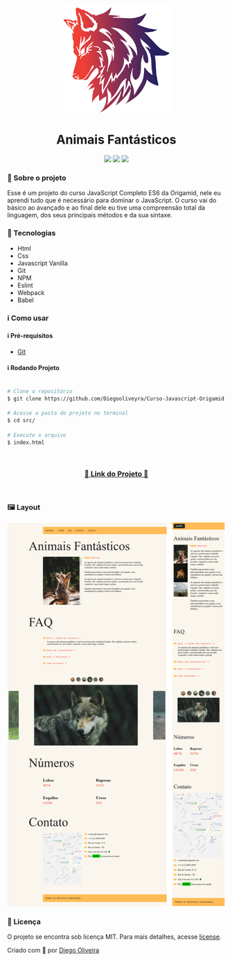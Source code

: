 <p align='center'><img width='250' src="./.github/logo.png"></p>
<h1 align='center'>Animais Fantásticos</h1>
<p align='center'>
<img src="https://img.shields.io/github/languages/code-size/Diegooliveyra/Curso-Javascript-Origamid">
<img src="https://img.shields.io/github/last-commit/Diegooliveyra/Curso-Javascript-Origamid">
<img src="https://img.shields.io/github/license/Diegooliveyra/Curso-Javascript-Origamid">
</p>

<h3>🔖 Sobre o projeto</h3>
<p>Esse é um projeto do curso JavaScript Completo ES6 da Origamid, nele eu aprendi tudo que é necessário para dominar o JavaScript. O curso vai do básico ao avançado e ao final dele eu tive uma compreensão total da linguagem, dos seus principais métodos e da sua sintaxe.<p>

<h3>🚀 Tecnologias</h3>
<ul>
    <li>Html</li>
    <li>Css</li>
    <li>Javascript Vanilla</li>
    <li>Git</li>
    <li>NPM</li>
    <li>Eslint</li>
    <li>Webpack</li>
    <li>Babel</li>
</ul>

<h3>ℹ️ Como usar</h3>

<h4>ℹ️ Pré-requisitos</h4>

<ul>
    <li><a href="https://git-scm.com/" target="_blank">Git</a></li>
</ul>

<h4>ℹ️ Rodando Projeto</h4>

```bash

# Clone o repositório
$ git clone https://github.com/Diegooliveyra/Curso-Javascript-Origamid.git

# Acesse a pasta do projeto no terminal
$ cd src/

# Execute o arquivo
$ index.html

```

</br>
<h3 align="center"><a href="https://animais-fantasticos-origamid.netlify.app/" target="_blank">🚀 Link do Projeto 🚀</a></h3>
</br>

<h3>🖼 Layout</h3>
<img src="./.github/Layout.png">


<h3>📝 Licença</h3>
<p>O projeto se encontra sob licença MIT. Para mais detalhes, acesse <a href='LICENSE'>license<a>.</p>
<p>Criado com 💙 por <a href='https://github.com/Diegooliveyra/' target='blank'>Diego Oliveira</a></p>
